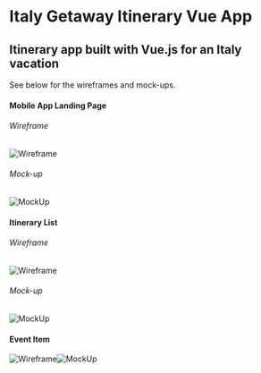 # Italy Getaway Itinerary Vue App
## Itinerary app built with Vue.js for an Italy vacation

See below for the wireframes and mock-ups.

#### Mobile App Landing Page
###### Wireframe
![Wireframe](https://github.com/mktaylorolsen/vueapp/blob/main/readmeimg/LANDINGPAGE.png)

###### Mock-up
![MockUp](https://github.com/mktaylorolsen/vueapp/blob/main/readmeimg/LANDINGPAGECOLOR.png)


#### Itinerary List
###### Wireframe
![Wireframe](https://github.com/mktaylorolsen/vueapp/blob/main/readmeimg/ITINERARYCARDLIST.png)

###### Mock-up
![MockUp](https://github.com/mktaylorolsen/vueapp/blob/main/readmeimg/ITINERARYCARDLISTCOLOR.png)


#### Event Item

![Wireframe](https://github.com/mktaylorolsen/vueapp/blob/main/readmeimg/EXPANDEDCARD.png)![MockUp](https://github.com/mktaylorolsen/vueapp/blob/main/readmeimg/EXPANDEDCARDCOLOR.png)

